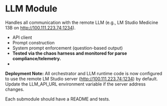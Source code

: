 # LLM Module


Handles all communication with the remote LLM (e.g., LM Studio Medicine 13B on http://100.111.223.74:1234).
- API client
- Prompt construction
- System prompt enforcement (question-based output)
- **Tested via the chaos harness and monitored for parse compliance/telemetry.**
-
**Deployment Note:**
All orchestrator and LLM runtime code is now configured to use the remote LM Studio server (http://100.111.223.74:1234) by default. Update the LLM_API_URL environment variable if the server address changes.

Each submodule should have a README and tests.